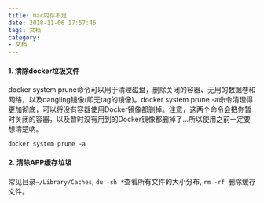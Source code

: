 ```yaml
---
title: mac内存不足
date: 2018-11-06 17:57:46
tags: 文档
category:
- 文档
---
```

#### 1. 清除docker垃圾文件
docker system prune命令可以用于清理磁盘，删除关闭的容器、无用的数据卷和网络，以及dangling镜像(即无tag的镜像)。docker system prune -a命令清理得更加彻底，可以将没有容器使用Docker镜像都删掉。注意，这两个命令会把你暂时关闭的容器，以及暂时没有用到的Docker镜像都删掉了…所以使用之前一定要想清楚吶。
```
docker system prune -a
```

#### 2. 清除APP缓存垃圾
常见目录`~/Library/Caches`, `du -sh *`查看所有文件的大小分布, `rm -rf `删除缓存文件。